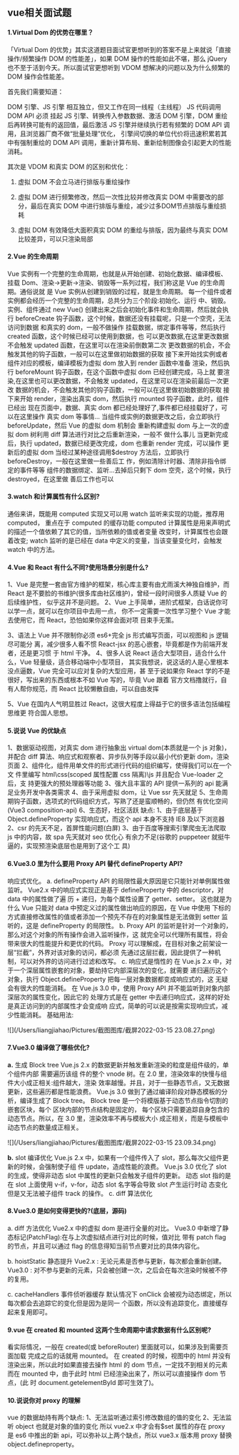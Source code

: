 ## vue相关面试题

#### 1.Virtual Dom 的优势在哪里？

「Virtual Dom 的优势」其实这道题目面试官更想听到的答案不是上来就说「直接操作/频繁操作 DOM 的性能差」，如果 DOM 操作的性能如此不堪，那么 jQuery 也不至于活到今天。所以面试官更想听到 VDOM 想解决的问题以及为什么频繁的 DOM 操作会性能差。

首先我们需要知道：

DOM 引擎、JS 引擎 相互独立，但又工作在同一线程（主线程）
JS 代码调用 DOM API 必须 挂起 JS 引擎、转换传入参数数据、激活 DOM 引擎，DOM 重绘后再转换可能有的返回值，最后激活 JS 引擎并继续执行若有频繁的 DOM API 调用，且浏览器厂商不做“批量处理”优化，
引擎间切换的单位代价将迅速积累若其中有强制重绘的 DOM API 调用，重新计算布局、重新绘制图像会引起更大的性能消耗。

其次是 VDOM 和真实 DOM 的区别和优化：

1. 虚拟 DOM 不会立马进行排版与重绘操作

2. 虚拟 DOM 进行频繁修改，然后一次性比较并修改真实 DOM 中需要改的部分，最后在真实 DOM 中进行排版与重绘，减少过多DOM节点排版与重绘损耗

3. 虚拟 DOM 有效降低大面积真实 DOM 的重绘与排版，因为最终与真实 DOM 比较差异，可以只渲染局部

   

#### 2.Vue 的生命周期

Vue 实例有一个完整的生命周期，也就是从开始创建、初始化数据、编译模板、挂载 Dom、渲染→更新→渲染、销毁等一系列过程，我们称这是 Vue 的生命周期。通俗说就 是 Vue 实例从创建到销毁的过程，就是生命周期。 每一个组件或者实例都会经历一个完整的生命周期，总共分为三个阶段:初始化、运行 中、销毁。
 实例、组件通过 new Vue() 创建出来之后会初始化事件和生命周期，然后就会执行 beforeCreate 钩子函数，这个时候，数据还没有挂载呢，只是一个空壳，无法访问到数据 和真实的 dom，一般不做操作
 挂载数据，绑定事件等等，然后执行 created 函数，这个时候已经可以使用到数据，也 可以更改数据,在这里更改数据不会触发 updated 函数，在这里可以在渲染前倒数第二次 更改数据的机会，不会触发其他的钩子函数，一般可以在这里做初始数据的获取 接下来开始找实例或者组件对应的模板，编译模板为虚拟 dom 放入到 render 函数中准备 渲染，然后执行 beforeMount 钩子函数，在这个函数中虚拟 dom 已经创建完成，马上就 要渲染,在这里也可以更改数据，不会触发 updated，在这里可以在渲染前最后一次更改 数据的机会，不会触发其他的钩子函数，一般可以在这里做初始数据的获取 接下来开始 render，渲染出真实 dom，然后执行 mounted 钩子函数，此时，组件已经出 现在页面中，数据、真实 dom 都已经处理好了,事件都已经挂载好了，可以在这里操作 真实 dom 等事情...
 当组件或实例的数据更改之后，会立即执行 beforeUpdate，然后 Vue 的虚拟 dom 机制会 重新构建虚拟 dom 与上一次的虚拟 dom 树利用 diff 算法进行对比之后重新渲染，一般不 做什么事儿
 当更新完成后，执行 updated，数据已经更改完成，dom 也重新 render 完成，可以操作 更新后的虚拟 dom
 当经过某种途径调用$destroy 方法后，立即执行 beforeDestroy，一般在这里做一些善后工 作，例如清除计时器、清除非指令绑定的事件等等 组件的数据绑定、监听...去掉后只剩下 dom 空壳，这个时候，执行 destroyed，在这里做 善后工作也可以

#### 3.watch 和计算属性有什么区别?

通俗来讲，既能用 computed 实现又可以用 watch 监听来实现的功能，推荐用 computed， 重点在于 computed 的缓存功能
 computed 计算属性是用来声明式的描述一个值依赖了其它的值，当所依赖的值或者变量 改变时，计算属性也会跟着改变;
 watch 监听的是已经在 data 中定义的变量，当该变量变化时，会触发 watch 中的方法。

#### 4.Vue 和 React 有什么不同?使用场景分别是什么?

1、Vue 是完整一套由官方维护的框架，核心库主要有由尤雨溪大神独自维护，而 React 是不要脸的书维护(很多库由社区维护)，曾经一段时间很多人质疑 Vue 的后续维护性， 似乎这并不是问题。
 2、Vue 上手简单，进阶式框架，白话说你可以学一点，就可以在你项目中去用一点， 你不一定需要一次性学习整个 Vue 才能去使用它，而 React，恐怕如果你这样会面对项 目束手无策。

3、语法上 Vue 并不限制你必须 es6+完全 js 形式编写页面，可以视图和 js 逻辑尽可能分 离，减少很多人看不惯 React-jsx 的恶心嵌套，毕竟都是作为前端开发者，还是更习惯 于 html 干净。
 4、很多人说 React 适合大型项目，适合什么什么，Vue 轻量级，适合移动端中小型项目， 其实我想说，说这话的人是心里根本没点逼数，Vue 完全可以应对复杂的大型应用，甚 至于说如果你 React 学的不是很好，写出来的东西或根本不如 Vue 写的，毕竟 Vue 跟着 官方文档撸就行，自有人帮你规范，而 React 比较懒散自由，可以自由发挥

5、Vue 在国内人气明显胜过 React，这很大程度上得益于它的很多语法包括编程思维更 符合国人思想。

#### 5.说说 Vue 的优缺点

1、数据驱动视图，对真实 dom 进行抽象出 virtual dom(本质就是一个 js 对象)， 并配合 diff 算法、响应式和观察者、异步队列等手段以最小代价更新 dom，渲染 页面 2、组件化，组件用单文件的形式进行代码的组织编写，使得我们可以在一个文 件里编写 html\css(scoped 属性配置 css 隔离)\js 并且配合 Vue-loader 之后，支 持更强大的预处理器等功能
 3、强大且丰富的 API 提供一系列的 api 能满足业务开发中各类需求 4、由于采用虚拟 dom，让 Vue ssr 先天就足 5、生命周期钩子函数，选项式的代码组织方式，写熟了还是蛮顺畅的，但仍然 有优化空间(Vue3 composition-api)
 6、生态好，社区活跃
 缺点:
 1、由于底层基于 Object.defineProperty 实现响应式，而这个 api 本身不支持 IE8 及以下浏览器
 2、csr 的先天不足，首屏性能问题(白屏) 3、由于百度等搜索引擎爬虫无法爬取 js 中的内容，故 spa 先天就对 seo 优化心 有余力不足(谷歌的 puppeteer 就挺牛逼的，实现预渲染底层也是用到了这个工 具)

#### 6.Vue3.0 里为什么要用 Proxy API 替代 defineProperty API?

响应式优化。
 a. defineProperty API 的局限性最大原因是它只能针对单例属性做监听。
 Vue2.x 中的响应式实现正是基于 defineProperty 中的 descriptor，对 data 中的属性做了遍 历 + 递归，为每个属性设置了 getter、setter。
 这也就是为什么 Vue 只能对 data 中预定义过的属性做出响应的原因，在 Vue 中使用 下标的方式直接修改属性的值或者添加一个预先不存在的对象属性是无法做到 setter 监 听的，这是 defineProperty 的局限性。
 b. Proxy API 的监听是针对一个对象的，那么对这个对象的所有操作会进入监听操作，这 就完全可以代理所有属性，将会带来很大的性能提升和更优的代码。
 Proxy 可以理解成，在目标对象之前架设一层“拦截”，外界对该对象的访问，都必须 先通过这层拦截，因此提供了一种机制，可以对外界的访问进行过滤和改写。
 c. 响应式是惰性的
 在 Vue.js 2.x 中，对于一个深层属性嵌套的对象，要劫持它内部深层次的变化，就需要 递归遍历这个对象，执行 Object.defineProperty 把每一层对象数据都变成响应式的，这 无疑会有很大的性能消耗。
 在 Vue.js 3.0 中，使用 Proxy API 并不能监听到对象内部深层次的属性变化，因此它的 处理方式是在 getter 中去递归响应式，这样的好处是真正访问到的内部属性才会变成响 应式，简单的可以说是按需实现响应式，减少性能消耗。
 基础用法:

![](/Users/liangjiahao/Pictures/截图图库/截屏2022-03-15 23.08.27.png)

#### 7.Vue3.0 编译做了哪些优化?

**a.** 生成 Block tree
 Vue.js 2.x 的数据更新并触发重新渲染的粒度是组件级的，单个组件内部 需要遍历该组 件的整个 vnode 树。在 2.0 里，渲染效率的快慢与组件大小成正相关:组件越大，渲染 效率越慢。并且，对于一些静态节点，又无数据更新，这些遍历都是性能浪费。
 Vue.js 3.0 做到了通过编译阶段对静态模板的分析，编译生成了 Block tree。 Block tree 是一个将模版基于动态节点指令切割的嵌套区块，每个 区块内部的节点结构是固定的， 每个区块只需要追踪自身包含的动态节点。所以，在 3.0 里，渲染效率不再与模板大小 成正相关，而是与模板中动态节点的数量成正相关。

![](/Users/liangjiahao/Pictures/截图图库/截屏2022-03-15 23.09.34.png)

**b.** slot 编译优化
 Vue.js 2.x 中，如果有一个组件传入了 slot，那么每次父组件更新的时候，会强制使子组 件 update，造成性能的浪费。
 Vue.js 3.0 优化了 slot 的生成，使得非动态 slot 中属性的更新只会触发子组件的更新。 动态 slot 指的是在 slot 上面使用 v-if，v-for，动态 slot 名字等会导致 slot 产生运行时动 态变化但是又无法被子组件 track 的操作。
 c. diff 算法优化

#### 8.Vue3.0 是如何变得更快的?(底层，源码)

a. diff 方法优化
 Vue2.x 中的虚拟 dom 是进行全量的对比。
 Vue3.0 中新增了静态标记(PatchFlag):在与上次虚拟结点进行对比的时候，值对比 带有 patch flag 的节点，并且可以通过 flag 的信息得知当前节点要对比的具体内容化。

b. hoistStatic 静态提升
 Vue2.x : 无论元素是否参与更新，每次都会重新创建。
 Vue3.0 : 对不参与更新的元素，只会被创建一次，之后会在每次渲染时候被不停的复用。

 c. cacheHandlers 事件侦听器缓存
 默认情况下 onClick 会被视为动态绑定，所以每次都会去追踪它的变化但是因为是同一 个函数，所以没有追踪变化，直接缓存起来复用即可。

#### 9.vue 在 created 和 mounted 这两个生命周期中请求数据有什么区别呢?

看实际情况，一般在 created(或 beforeRouter) 里面就可以，如果涉及到需要页面加载 完成之后的话就用 mounted。
 在 created 的时候，视图中的 html 并没有渲染出来，所以此时如果直接去操作 html 的 dom 节点，一定找不到相关的元素
 而在 mounted 中，由于此时 html 已经渲染出来了，所以可以直接操作 dom 节点，(此 时 document.getelementById 即可生效了)。

#### 10.说说你对 proxy 的理解

vue 的数据劫持有两个缺点:
 1、无法监听通过索引修改数组的值的变化
 2、无法监听 object 也就是对象的值的变化
 所以 vue2.x 中才会有$set 属性的存在
 proxy 是 es6 中推出的新 api，可以弥补以上两个缺点，所以 vue3.x 版本用 proxy 替换 object.defineproperty。